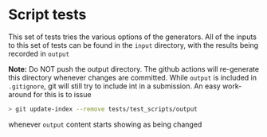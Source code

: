 # Script tests

This set of tests tries the various options of the generators. All of the inputs to this set of tests can be found
in the `input` directory, with the results being recorded in `output`

**Note:** Do NOT push the output directory.  The github actions will re-generate this directory whenever changes
are committed. While `output` is included in `.gitignore`, git will still try to include int in a submission.  An 
easy work-around for this is to issue
```bash
> git update-index --remove tests/test_scripts/output 
```
whenever `output` content starts showing as being changed